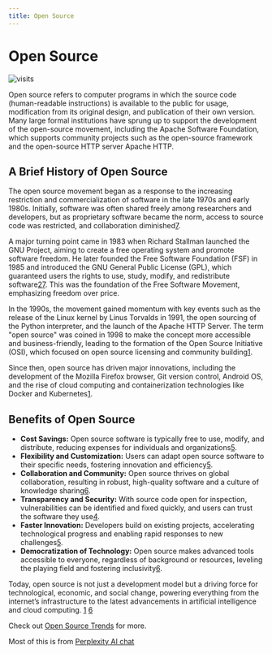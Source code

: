 ```yaml
---
title: Open Source
---
```



# Open Source

![visits](https://visit-counter.vercel.app/counter.png?page=https%3A%2F%2Fselwynpolit.github.io%2Fdemo2%2Fopen_source&s=16&c=030303&bg=00000000&no=5&ff=electrolize&tb=&ta=+Views)

Open source refers to computer programs in which the source code (human-readable instructions) is available to the public for usage, modification from its original design, and publication of their own version. Many large formal institutions have sprung up to support the development of the open-source movement, including the Apache Software Foundation, which supports community projects such as the open-source framework and the open-source HTTP server Apache HTTP.

## A Brief History of Open Source
The open source movement began as a response to the increasing restriction and commercialization of software in the late 1970s and early 1980s. Initially, software was often shared freely among researchers and developers, but as proprietary software became the norm, access to source code was restricted, and collaboration diminished[7].

A major turning point came in 1983 when Richard Stallman launched the GNU Project, aiming to create a free operating system and promote software freedom. He later founded the Free Software Foundation (FSF) in 1985 and introduced the GNU General Public License (GPL), which guaranteed users the rights to use, study, modify, and redistribute software[2][3][7]. This was the foundation of the Free Software Movement, emphasizing freedom over price.

In the 1990s, the movement gained momentum with key events such as the release of the Linux kernel by Linus Torvalds in 1991, the open sourcing of the Python interpreter, and the launch of the Apache HTTP Server. The term "open source" was coined in 1998 to make the concept more accessible and business-friendly, leading to the formation of the Open Source Initiative (OSI), which focused on open source licensing and community building[1][3].

Since then, open source has driven major innovations, including the development of the Mozilla Firefox browser, Git version control, Android OS, and the rise of cloud computing and containerization technologies like Docker and Kubernetes[1].

## Benefits of Open Source

- **Cost Savings:** Open source software is typically free to use, modify, and distribute, reducing expenses for individuals and organizations[5].
- **Flexibility and Customization:** Users can adapt open source software to their specific needs, fostering innovation and efficiency[5][6].
- **Collaboration and Community:** Open source thrives on global collaboration, resulting in robust, high-quality software and a culture of knowledge sharing[6].
- **Transparency and Security:** With source code open for inspection, vulnerabilities can be identified and fixed quickly, and users can trust the software they use[4][6].
- **Faster Innovation:** Developers build on existing projects, accelerating technological progress and enabling rapid responses to new challenges[5][6].
- **Democratization of Technology:** Open source makes advanced tools accessible to everyone, regardless of background or resources, leveling the playing field and fostering inclusivity[6].

Today, open source is not just a development model but a driving force for technological, economic, and social change, powering everything from the internet’s infrastructure to the latest advancements in artificial intelligence and cloud computing. [1] [6]

Check out [Open Source Trends](open_source_trends.md) for more.

Most of this is from [Perplexity AI chat](https://pplx.ai/share)


[1]: https://www.freecodecamp.org/news/brief-history-of-open-source/
[2]: https://wiki.commons.gc.cuny.edu/open_source_movement/
[3]: https://www.pingdom.com/blog/the-9-most-important-events-in-open-source-history/
[4]: https://builtin.com/articles/open-source-future
[5]: https://www.cobalt.io/blog/risks-of-open-source-software
[6]: https://kloudlite.io/blog/role-of-open-source-in-modern-software-development
[7]: https://gitcoin.co/blog/a-brief-history-of-open-source
[8]: https://www.btw.so/blog/history-of-open-source-software/
[9]: https://enterprisersproject.com/article/2015/1/top-advantages-open-source-offers-over-proprietary-solutions
[10]: https://www.bairesdev.com/blog/the-pros-and-cons-of-open-source-software-a-guide-for-developers-and-executives/
[11]: https://algocademy.com/blog/what-is-open-source-understanding-its-impact-on-technology-and-innovation/
[12]: https://maps.cise.jmu.edu/public/canterjw/ModuleOne/GIS/gishistory.htm
[13]: https://www.redhat.com/en/blog/open-source-advantage
[14]: https://en.wikipedia.org/wiki/History_of_free_and_open-source_software
[15]: https://www.spiceworks.com/tech/tech-general/articles/open-source-software/
[16]: https://www.dataversity.net/brief-history-open-source-data-technologies/
[17]: https://www.computer.org/csdl/magazine/co/2021/02/09353517/1r8kwgBjU9W
[18]: https://direct.mit.edu/books/monograph/3528/For-Fun-and-ProfitA-History-of-the-Free-and-Open
[19]: https://walczak.it/blog/history-of-the-open-source-movement-from-a-business-perspective
[20]: https://www.hartford.edu/faculty-staff/faculty/fcld/_files/open%20source.pdf
[21]: https://www.codemotion.com/magazine/infographics/the-history-of-open-source/
[22]: https://www.theswaddle.com/a-brief-history-of-the-open-source-movement
[23]: https://www.outsystems.com/application-development/open-source-explained/
[24]: https://en.wikipedia.org/wiki/Open-source_software_movement
[25]: https://maximilianmichels.com/2021/history-of-open-source/
[26]: https://fossid.com/articles/unlock-the-full-potential-of-open-source-with-fossid/
[27]: https://www.turing.ac.uk/blog/open-source-software-why-it-matters-and-how-get-involved
[28]: https://www.reddit.com/r/explainlikeimfive/comments/1d6g75d/eli5_what_are_the_benefits_of_opensource_software/
[29]: https://www.zdnet.com/article/what-is-open-source-and-how-does-it-benefit-you/
[30]: https://dattell.com/data-architecture-blog/top-10-reasons-to-use-open-source-software/
[31]: https://www.technologyreview.com/2023/08/17/1077498/future-open-source/
[32]: https://learn.redhat.com/t5/General/Advantages-of-Open-Source-over-Proprietary-softwares/td-p/36222
[33]: https://github.blog/open-source/social-impact/the-social-impact-of-open-source/
[34]: https://www.openlogic.com/blog/top-5-benefits-open-source-software
[35]: https://salsa.digital/insights/social-impact-of-open-source
[36]: https://www.library.hbs.edu/working-knowledge/open-source-software-the-nine-trillion-resource-companies-take-for-granted
[37]: https://www.hbs.edu/ris/Publication%20Files/24-038_51f8444f-502c-4139-8bf2-56eb4b65c58a.pdf
[38]: https://www.hp.com/us-en/shop/tech-takes/open-source-software-influence
